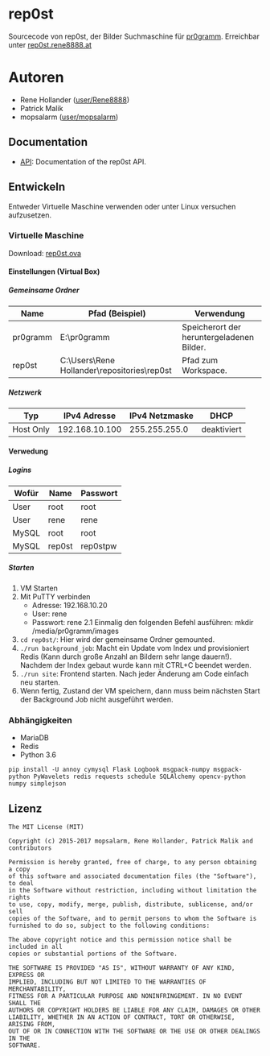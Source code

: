 rep0st
======
Sourcecode von rep0st, der Bilder Suchmaschine für [pr0gramm](https://pr0gramm.com). Erreichbar unter [rep0st.rene8888.at](https://rep0st.rene8888.at/)

# Autoren
- Rene Hollander ([user/Rene8888](http://pr0gramm.com/user/Rene8888))
- Patrick Malik
- mopsalarm ([user/mopsalarm](http://pr0gramm.com/user/mopsalarm))

## Documentation
* [API](docs/api): Documentation of the rep0st API.

## Entwickeln
Entweder Virtuelle Maschine verwenden oder unter Linux versuchen aufzusetzen.

### Virtuelle Maschine
Download: [rep0st.ova](https://files.rene8888.at/rep0st/rep0st.ova)

#### Einstellungen (Virtual Box)
##### Gemeinsame Ordner

| Name | Pfad (Beispiel) | Verwendung |
| ------------- | ------------- | ------------- |
| pr0gramm  | E:\pr0gramm  | Speicherort der heruntergeladenen Bilder. |
| rep0st  | C:\Users\Rene Hollander\repositories\rep0st | Pfad zum Workspace. |

##### Netzwerk

| Typ | IPv4 Adresse | IPv4 Netzmaske | DHCP |
| ------------- | ------------- | ------------- | ------------- |
| Host Only  | 192.168.10.100 | 255.255.255.0 | deaktiviert  |

#### Verwedung
##### Logins

| Wofür | Name | Passwort |
| ------------- | ------------- | ------------- | 
| User  | root  | root |
| User  | rene | rene |
| MySQL | root | root |
| MySQL | rep0st | rep0stpw |

##### Starten
1. VM Starten
2. Mit PuTTY verbinden
   - Adresse: 192.168.10.20
   - User: rene
   - Passwort: rene
2.1 Einmalig den folgenden Befehl ausführen: mkdir /media/pr0gramm/images
3. `cd rep0st/`: Hier wird der gemeinsame Ordner gemounted.
4. `./run background_job`: Macht ein Update vom Index und provisioniert Redis (Kann durch große Anzahl an Bildern sehr lange dauern!). Nachdem der Index gebaut wurde kann mit CTRL+C beendet werden.
5. `./run site`: Frontend starten. Nach jeder Änderung am Code einfach neu starten.
6. Wenn fertig, Zustand der VM speichern, dann muss beim nächsten Start der Background Job nicht ausgeführt werden.

### Abhängigkeiten
- MariaDB
- Redis
- Python 3.6
```
pip install -U annoy cymysql Flask Logbook msgpack-numpy msgpack-python PyWavelets redis requests schedule SQLAlchemy opencv-python numpy simplejson
```

## Lizenz
```
The MIT License (MIT)

Copyright (c) 2015-2017 mopsalarm, Rene Hollander, Patrick Malik and contributors

Permission is hereby granted, free of charge, to any person obtaining a copy
of this software and associated documentation files (the "Software"), to deal
in the Software without restriction, including without limitation the rights
to use, copy, modify, merge, publish, distribute, sublicense, and/or sell
copies of the Software, and to permit persons to whom the Software is
furnished to do so, subject to the following conditions:

The above copyright notice and this permission notice shall be included in all
copies or substantial portions of the Software.

THE SOFTWARE IS PROVIDED "AS IS", WITHOUT WARRANTY OF ANY KIND, EXPRESS OR
IMPLIED, INCLUDING BUT NOT LIMITED TO THE WARRANTIES OF MERCHANTABILITY,
FITNESS FOR A PARTICULAR PURPOSE AND NONINFRINGEMENT. IN NO EVENT SHALL THE
AUTHORS OR COPYRIGHT HOLDERS BE LIABLE FOR ANY CLAIM, DAMAGES OR OTHER
LIABILITY, WHETHER IN AN ACTION OF CONTRACT, TORT OR OTHERWISE, ARISING FROM,
OUT OF OR IN CONNECTION WITH THE SOFTWARE OR THE USE OR OTHER DEALINGS IN THE
SOFTWARE.
```
